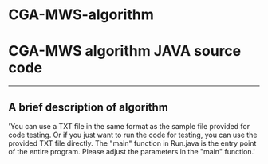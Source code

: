 # CGA-MWS-algorithm

CGA-MWS algorithm JAVA source code
====
***
A brief description of algorithm
----

'You can use a TXT file in the same format as the sample file provided for code testing.
Or if you just want to run the code for testing, you can use the provided TXT file directly.
The "main" function in Run.java is the entry point of the entire program. 
Please adjust the parameters in the "main" function.'
